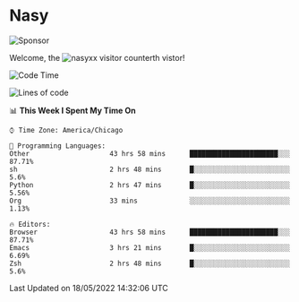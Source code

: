 # Nasy

<!--
<p align="center">
<img height="200" src="https://github-readme-stats.vercel.app/api?username=nasyxx&count_private=true&show_icons=true&theme=dracula&include_all_commits=true"/>
<img height="200" src="https://github-readme-stats.vercel.app/api/top-langs/?username=nasyxx&theme=dracula&hide=html,jupyter+notebook&count_private=true&show_icons=true"/>
</p>

  
----------------
-->

![Sponsor](https://img.shields.io/static/v1.svg?label=Sponsor&message=%E2%9D%A4&logo=GitHub&style=flat&color=pink)
 
Welcome, the ![nasyxx visitor counter](https://count.getloli.com/get/@nasyxx?theme=rule34)th vistor!
 
<!--START_SECTION:waka-->
![Code Time](http://img.shields.io/badge/Code%20Time-2%2C395%20hrs%2018%20mins-blue)

![Lines of code](https://img.shields.io/badge/From%20Hello%20World%20I%27ve%20Written-5%20Million%20lines%20of%20code-blue)

📊 **This Week I Spent My Time On** 

```text
⌚︎ Time Zone: America/Chicago

💬 Programming Languages: 
Other                    43 hrs 58 mins      ██████████████████████░░░   87.71% 
sh                       2 hrs 48 mins       █░░░░░░░░░░░░░░░░░░░░░░░░   5.6% 
Python                   2 hrs 47 mins       █░░░░░░░░░░░░░░░░░░░░░░░░   5.56% 
Org                      33 mins             ░░░░░░░░░░░░░░░░░░░░░░░░░   1.13%

🔥 Editors: 
Browser                  43 hrs 58 mins      ██████████████████████░░░   87.71% 
Emacs                    3 hrs 21 mins       █░░░░░░░░░░░░░░░░░░░░░░░░   6.69% 
Zsh                      2 hrs 48 mins       █░░░░░░░░░░░░░░░░░░░░░░░░   5.6%

```


 Last Updated on 18/05/2022 14:32:06 UTC
<!--END_SECTION:waka-->

<!-- ![visitors](https://visitor-badge.laobi.icu/badge?page_id=nasyxx.nasyxx) -->
